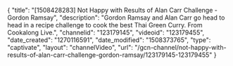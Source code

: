 {
    "title": "[1508428283] Not Happy with Results of Alan Carr Challenge - Gordon Ramsay",
    "description": "Gordon Ramsay and Alan Carr go head to head in a recipe challenge to cook the best Thai Green Curry. From Cookalong Live.",
    "channelid": "123179145",
    "videoid": "123179455",
    "date_created": "1270116591",
    "date_modified": "1508373765",
    "type": "captivate",
    "layout": "channelVideo",
    "url": "\/gcn-channel\/not-happy-with-results-of-alan-carr-challenge-gordon-ramsay\/123179145-123179455"
}